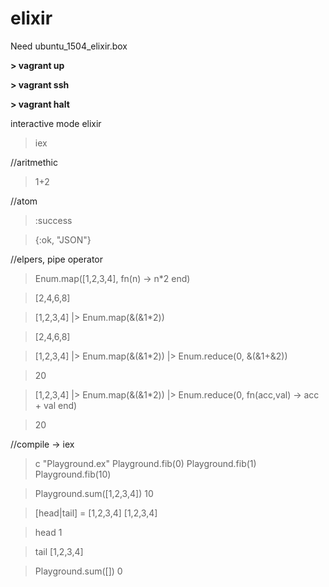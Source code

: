 # elixir

Need ubuntu_1504_elixir.box

**> vagrant up**

**> vagrant ssh**


**> vagrant halt**

interactive mode elixir

> iex


//aritmethic

> 1+2


//atom

> :success

> {:ok, "JSON"}


//elpers, pipe operator

> Enum.map([1,2,3,4], fn(n) -> n*2 end)

> [2,4,6,8]


> [1,2,3,4] |> Enum.map(&(&1*2))

> [2,4,6,8]


> [1,2,3,4] |> Enum.map(&(&1*2)) |> Enum.reduce(0, &(&1+&2))

> 20


> [1,2,3,4] |> Enum.map(&(&1*2)) |> Enum.reduce(0, fn(acc,val) -> acc + val end)

> 20

//compile
-> iex
> c "Playground.ex"
> Playground.fib(0)
> Playground.fib(1)
> Playground.fib(10)



> Playground.sum([1,2,3,4])
10

> [head|tail] = [1,2,3,4]
[1,2,3,4]

> head
1

> tail
[1,2,3,4]

> Playground.sum([])
0
